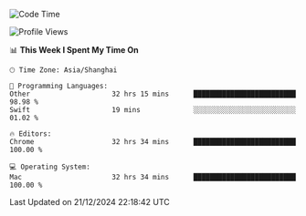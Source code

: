 <!--START_SECTION:waka-->
![Code Time](http://img.shields.io/badge/Code%20Time-3%2C205%20hrs%2053%20mins-blue)

![Profile Views](http://img.shields.io/badge/Profile%20Views-0-blue)

📊 **This Week I Spent My Time On** 

```text
🕑︎ Time Zone: Asia/Shanghai

💬 Programming Languages: 
Other                    32 hrs 15 mins      █████████████████████████   98.98 % 
Swift                    19 mins             ░░░░░░░░░░░░░░░░░░░░░░░░░   01.02 % 

🔥 Editors: 
Chrome                   32 hrs 34 mins      █████████████████████████   100.00 % 

💻 Operating System: 
Mac                      32 hrs 34 mins      █████████████████████████   100.00 % 
```


 Last Updated on 21/12/2024 22:18:42 UTC
<!--END_SECTION:waka-->
